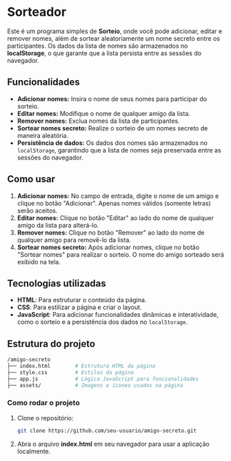 # Sorteador

Este é um programa simples de **Sorteio**, onde você pode adicionar, editar e remover nomes, além de sortear aleatoriamente um nome secreto entre os participantes. Os dados da lista de nomes são armazenados no **localStorage**, o que garante que a lista persista entre as sessões do navegador.

## Funcionalidades

- **Adicionar nomes:** Insira o nome de seus nomes para participar do sorteio.
- **Editar nomes:** Modifique o nome de qualquer amigo da lista.
- **Remover nomes:** Exclua nomes da lista de participantes.
- **Sortear nomes secreto:** Realize o sorteio de um nomes secreto de maneira aleatória.
- **Persistência de dados:** Os dados dos nomes são armazenados no `localStorage`, garantindo que a lista de nomes seja preservada entre as sessões do navegador.

## Como usar

1. **Adicionar nomes:** No campo de entrada, digite o nome de um amigo e clique no botão "Adicionar". Apenas nomes válidos (somente letras) serão aceitos.
2. **Editar nomes:** Clique no botão "Editar" ao lado do nome de qualquer amigo da lista para alterá-lo.
3. **Remover nomes:** Clique no botão "Remover" ao lado do nome de qualquer amigo para removê-lo da lista.
4. **Sortear nomes secreto:** Após adicionar nomes, clique no botão "Sortear nomes" para realizar o sorteio. O nome do amigo sorteado será exibido na tela.

## Tecnologias utilizadas

- **HTML**: Para estruturar o conteúdo da página.
- **CSS**: Para estilizar a página e criar o layout.
- **JavaScript**: Para adicionar funcionalidades dinâmicas e interatividade, como o sorteio e a persistência dos dados no `localStorage`.

## Estrutura do projeto

```bash
/amigo-secreto
├── index.html        # Estrutura HTML da página
├── style.css         # Estilos da página
├── app.js            # Lógica JavaScript para funcionalidades
├── assets/           # Imagens e ícones usados na página
```
### Como rodar o projeto

1. Clone o repositório:

   ```bash
   git clone https://github.com/seu-usuario/amigo-secreto.git

2. Abra o arquivo <b>index.html</b> em seu navegador para usar a aplicação localmente.